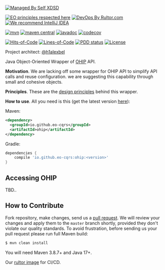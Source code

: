 [![Managed By Self XDSD](https://self-xdsd.com/b/mbself.svg)](https://self-xdsd.com/p/eo-cqrs/ohip-java?provider=github)

[![EO principles respected here](https://www.elegantobjects.org/badge.svg)](https://www.elegantobjects.org)
[![DevOps By Rultor.com](https://www.rultor.com/b/eo-cars/ohip-java)](https://www.rultor.com/p/eo-cqrs/ohip-java)
[![We recommend IntelliJ IDEA](https://www.elegantobjects.org/intellij-idea.svg)](https://www.jetbrains.com/idea/)
<br>

[![mvn](https://github.com/eo-cqrs/ohip-java/actions/workflows/mvn.yml/badge.svg)](https://github.com/eo-cqrs/ohip/actions/workflows/mvn.yml)
[![maven central](http://maven-badges.herokuapp.com/maven-central/io.github.eo-cqrs/ohip-java/badge.svg)](https://search.maven.org/artifact/io.github.eo-cqrs/ohip-java)
[![javadoc](https://javadoc.io/badge2/io.github.eo-cqrs/ohip-java/javadoc.svg)](https://javadoc.io/doc/io.github.eo-cqrs/ohip-java)
[![codecov](https://codecov.io/gh/eo-cqrs/eo-kafka/branch/master/graph/badge.svg?token=4IFT0H3Y01)](https://codecov.io/gh/eo-cqrs/eo-kafka)

[![Hits-of-Code](https://hitsofcode.com/github/eo-cqrs/ohip-java)](https://hitsofcode.com/view/github/eo-cqrs/ohip-java)
[![Lines-of-Code](https://tokei.rs/b1/github/eo-cqrs/ohip-java)](https://github.com/eo-cqrs/ohip-java)
[![PDD status](http://www.0pdd.com/svg?name=eo-cqrs/ohip-java)](http://www.0pdd.com/p?name=eo-cqrs/ohip-java)
[![License](https://img.shields.io/badge/license-MIT-green.svg)](https://github.com/eo-cqrs/ohip-java/blob/master/LICENSE.txt)

Project architect: [@h1alexbel](https://github.com/h1alexbel)

Java Object-Oriented Wrapper of [OHIP](https://www.oracle.com/hospitality/integration-platform/) API.

**Motivation**. We are lacking off some wrapper for OHIP API 
to simplify API calls and reuse configuration.
we are suggesting this capability through small and cohesive objects.

**Principles**. These are the [design principles](https://www.elegantobjects.org/#principles) behind this wrapper.

**How to use**. All you need is this (get the latest version [here](https://search.maven.org/artifact/io.github.eo-cqrs/ohip)):

Maven:
```xml
<dependency>
  <groupId>io.github.eo-cqrs</groupId>
  <artifactId>ohip</artifactId>
</dependency>
```

Gradle:
```groovy
dependencies {
    compile 'io.github.eo-cqrs:ohip:<version>'
}
```

## Accessing OHIP

TBD..

## How to Contribute

Fork repository, make changes, send us a [pull request](https://www.yegor256.com/2014/04/15/github-guidelines.html).
We will review your changes and apply them to the `master` branch shortly,
provided they don't violate our quality standards. To avoid frustration,
before sending us your pull request please run full Maven build:

```bash
$ mvn clean install
```

You will need Maven 3.8.7+ and Java 17+.

Our [rultor image](https://github.com/eo-cqrs/eo-kafka-rultor-image) for CI/CD.
